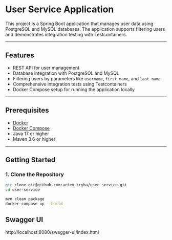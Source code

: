 # User Service Application

This project is a Spring Boot application that manages user data using PostgreSQL and MySQL databases. The application supports filtering users and demonstrates integration testing with Testcontainers.

---

## Features
- REST API for user management
- Database integration with PostgreSQL and MySQL
- Filtering users by parameters like `username`, `first name`, and `last name`
- Comprehensive integration tests using Testcontainers
- Docker Compose setup for running the application locally

---

## Prerequisites
- [Docker](https://www.docker.com/)
- [Docker Compose](https://docs.docker.com/compose/)
- Java 17 or higher
- Maven 3.6 or higher

---

## Getting Started

### 1. Clone the Repository
```bash
git clone git@github.com:artem-kryha/user-service.git
cd user-service

mvn clean package
docker-compose up --build
```

## Swagger UI
http://localhost:8080/swagger-ui/index.html
